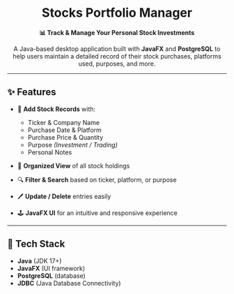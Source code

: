 <h1 align="center">Stocks Portfolio Manager</h1>
<p align="center"><strong>📊 Track & Manage Your Personal Stock Investments</strong></p>

<p align="center">
  A Java-based desktop application built with <strong>JavaFX</strong> and <strong>PostgreSQL</strong> to help users maintain a detailed record of their stock purchases, platforms used, purposes, and more.
</p>

---

## ✨ Features

- 🧾 **Add Stock Records** with:
  - Ticker & Company Name  
  - Purchase Date & Platform  
  - Purchase Price & Quantity  
  - Purpose *(Investment / Trading)*  
  - Personal Notes  

- 📂 **Organized View** of all stock holdings  
- 🔍 **Filter & Search** based on ticker, platform, or purpose  
- 🖊️ **Update / Delete** entries easily  
- 🕹️ **JavaFX UI** for an intuitive and responsive experience

---

## 🧰 Tech Stack

- **Java** (JDK 17+)  
- **JavaFX** (UI framework)  
- **PostgreSQL** (database)  
- **JDBC** (Java Database Connectivity)  

